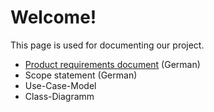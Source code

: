 # Welcome!
This page is used for documenting our project.

* [Product requirements document](https://Kiratsuwa.github.io/biochemistry/pages/product-requirments.md) (German)
* Scope statement (German)
* Use-Case-Model
* Class-Diagramm